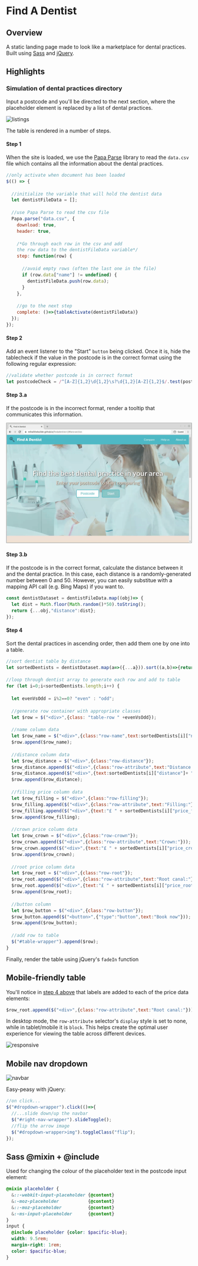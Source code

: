 # Find A Dentist

## Overview
A static landing page made to look like a marketplace for dental practices. Built using [Sass](https://sass-lang.com/) and [jQuery](https://jquery.com/).

## Highlights

### Simulation of dental practices directory
Input a postcode and you'll be directed to the next section, where the placeholder element is replaced by a list of dental practices.

![listings](./demo/listings.gif)

The table is rendered in a number of steps.

#### Step 1
When the site is loaded, we use the [Papa Parse](https://www.papaparse.com/) library to read the `data.csv` file which contains all the information about the dental practices.

```js
//only activate when document has been loaded
$(() => {

  //initialize the variable that will hold the dentist data
  let dentistFileData = [];

  //use Papa Parse to read the csv file
  Papa.parse("data.csv", {
    download: true,
    header: true,

    /*Go through each row in the csv and add 
    the row data to the dentistFileData variable*/
    step: function(row) {
      
      //avoid empty rows (often the last one in the file)
      if (row.data["name"] != undefined) {
        dentistFileData.push(row.data);
      }
    },

    //go to the next step
    complete: ()=>{tableActivate(dentistFileData)}
  });
});
```

#### Step 2
Add an event listener to the "Start" `button` being clicked. Once it is, hide the tablecheck if the value in the postcode is in the correct format using the following regular expression:

```js
//validate whether postcode is in correct format
let postcodeCheck = /^[A-Z]{1,2}\d{1,2}\s?\d{1,2}[A-Z]{1,2}$/.test(postcode);
```

#### Step 3.a
If the postcode is in the incorrect format, render a tooltip that communicates this information.

![wrong_input](./demo/wrong_input.gif)

#### Step 3.b
If the postcode is in the correct format, calculate the distance between it and the dental practice. In this case, each distance is a randomly-generated number between 0 and 50. However, you can easily substitue with a mapping API call (e.g. Bing Maps) if you want to.
```js
const dentistDataset = dentistFileData.map((obj)=> {
  let dist = Math.floor(Math.random()*50).toString();
  return {...obj,"distance":dist};
});
```

#### Step 4
Sort the dental practices in ascending order, then add them one by one into a table. 
```js
//sort dentist table by distance
let sortedDentists = dentistDataset.map(a=>({...a})).sort((a,b)=>{return (a["distance"]-b["distance"])});

//loop through dentist array to generate each row and add to table
for (let i=0;i<sortedDentists.length;i++) {

  let evenVsOdd = i%2==0? "even" : "odd";

  //generate row container with appropriate classes
  let $row = $("<div>",{class: "table-row " +evenVsOdd});

  //name column data
  let $row_name = $("<div>",{class:"row-name",text:sortedDentists[i]["name"]});
  $row.append($row_name);

  //distance column data
  let $row_distance = $("<div>",{class:"row-distance"});
  $row_distance.append($("<div>",{class:"row-attribute",text:"Distance:"}));
  $row_distance.append($("<div>",{text:sortedDentists[i]["distance"]+ " miles"}));
  $row.append($row_distance);

  //filling price column data
  let $row_filling = $("<div>",{class:"row-filling"});
  $row_filling.append($("<div>",{class:"row-attribute",text:"Filling:"}));
  $row_filling.append($("<div>",{text:"£ " + sortedDentists[i]["price_filling"]}));
  $row.append($row_filling);

  //crown price column data
  let $row_crown = $("<div>",{class:"row-crown"});
  $row_crown.append($("<div>",{class:"row-attribute",text:"Crown:"}));
  $row_crown.append($("<div>",{text:"£ " + sortedDentists[i]["price_crown"]}));
  $row.append($row_crown);

  //root price column data
  let $row_root = $("<div>",{class:"row-root"});
  $row_root.append($("<div>",{class:"row-attribute",text:"Root canal:"}));
  $row_root.append($("<div>",{text:"£ " + sortedDentists[i]["price_root"]}));
  $row.append($row_root);

  //button column
  let $row_button = $("<div>",{class:"row-button"});
  $row_button.append($("<button>",{"type":"button",text:"Book now"}));
  $row.append($row_button);

  //add row to table
  $("#table-wrapper").append($row);
}
```

Finally, render the table using jQuery's `fadeIn` function

## Mobile-friendly table
You'll notice in [step 4 above](#step-4) that labels are added to each of the price data elements:
```js
$row_root.append($("<div>",{class:"row-attribute",text:"Root canal:"}));
```

In desktop mode, the `row-attribute` selector's `display` style is set to none, while in tablet/mobile it is `block`. This helps create the optimal user experience for viewing the table across different devices.

![responsive](./demo/responsive.gif)

## Mobile nav dropdown
![navbar](./demo/navbar/gif)

Easy-peasy with jQuery:

```js
//on click...
$("#dropdown-wrapper").click(()=>{
  //...slide down/up the navbar
  $("#right-nav-wrapper").slideToggle();
  //flip the arrow image
  $("#dropdown-wrapper>img").toggleClass("flip");
});
```

## Sass @mixin + @include
Used for changing the colour of the placeholder text in the postcode input element:
```scss
@mixin placeholder {
  &::-webkit-input-placeholder {@content}
  &:-moz-placeholder           {@content}
  &::-moz-placeholder          {@content}
  &:-ms-input-placeholder      {@content}  
}
input {
  @include placeholder {color: $pacific-blue};
  width: 9.5rem;
  margin-right: 1rem;
  color: $pacific-blue;
}
```